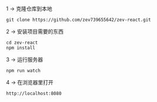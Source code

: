 1 → 克隆仓库到本地
```
git clone https://github.com/zev739655642/zev-react.git
```
2 → 安装项目需要的东西
```
cd zev-react
npm install
```
3 → 运行服务器
```
npm run watch
```
4 → 在浏览器里打开
```
http://localhost:8080
```
